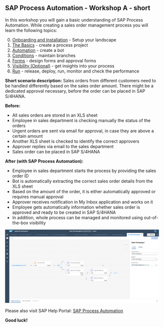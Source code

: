 ## SAP Process Automation - Workshop A - short

In this workshop you will gain a basic understanding of SAP Process Automation.
While creating a sales order management process you will learn the following topics:

0. [Onboarding and Installation](https://github.com/SAP-samples/process-automation-enablement/tree/main/Workshops/Workshop%20A%20-%20short/0%20Onboarding%20and%20Installation) - Setup your landscape
1. [The Basics](https://github.com/SAP-samples/process-automation-enablement/tree/main/Workshops/Workshop%20A%20-%20short/1%20The%20Basics) - create a process project
2. [Automation](https://github.com/SAP-samples/process-automation-enablement/tree/main/Workshops/Workshop%20A%20-%20short/2%20Automation) - create a bot
3. [Conditions](https://github.com/SAP-samples/process-automation-enablement/tree/main/Workshops/Workshop%20A%20-%20short/3%20Conditions%20and%20Decisions) - maintain branches 
4. [Forms](https://github.com/SAP-samples/process-automation-enablement/tree/main/Workshops/Workshop%20A%20-%20short/4%20Forms) - design forms and approval forms
5. [Visibility (Optional)](https://github.com/SAP-samples/process-automation-enablement/tree/main/Workshops/Workshop%20A%20-%20short/5%20Visibility) - get insights into your process
6. [Run](https://github.com/SAP-samples/process-automation-enablement/tree/main/Workshops/Workshop%20A%20-%20short/6%20Run) - release, deploy, run, monitor and check the performance

**Short scenario description:**
Sales orders from different customers need to be handled differently based on the sales order amount. There might be a dedicated approval necessary, before the order can be placed in SAP S/4HANA.

**Before:**
- All sales orders are stored in an XLS sheet
- Employee in sales department is checking manually the status of the orders
- Urgent orders are sent via email for approval, in case they are above a certain amount
- Another XLS sheet is checked to identify the correct approvers
- Approver replies via email to the sales department
- Sales order can be placed in SAP S/4HANA

**After (with SAP Process Automation):**
- Employee in sales department starts the process by providing the sales order ID
- Bot is automatically extracting the correct sales order details from the XLS sheet
- Based on the amount of the order, it is either automatically approved or requires manual approval
- Approver receives notification in My Inbox application and works on it
- Employee gets automatically information whether sales order is approved and ready to be created in SAP S/4HANA
- In addition, whole process can be managed and monitored using out-of-the-box visibility

![](./SalesOrderManagement.png)

Please also visit SAP Help Portal: [SAP Process Automation](https://help.sap.com/viewer/a331c4ef0a9d48a89c779fd449c022e7/Cloud/en-US/c20b4e77201b4cde9ce4227e21850deb.html) 

**Good luck!**
